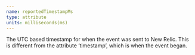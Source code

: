 ```yaml
---
name: reportedTimestampMs
type: attribute
units: milliseconds(ms)
---
```


The UTC based timestamp for when the event was sent to New Relic. This is different from the attribute ‘timestamp’, which is when the event began.
